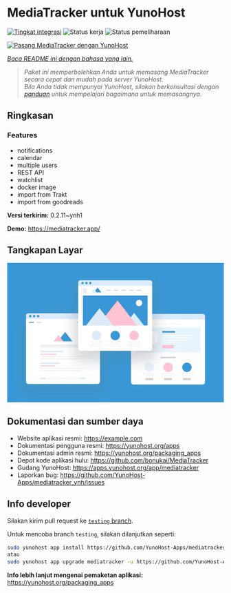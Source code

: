 <!--
N.B.: README ini dibuat secara otomatis oleh <https://github.com/YunoHost/apps/tree/master/tools/readme_generator>
Ini TIDAK boleh diedit dengan tangan.
-->

# MediaTracker untuk YunoHost

[![Tingkat integrasi](https://apps.yunohost.org/badge/integration/mediatracker)](https://ci-apps.yunohost.org/ci/apps/mediatracker/)
![Status kerja](https://apps.yunohost.org/badge/state/mediatracker)
![Status pemeliharaan](https://apps.yunohost.org/badge/maintained/mediatracker)

[![Pasang MediaTracker dengan YunoHost](https://install-app.yunohost.org/install-with-yunohost.svg)](https://install-app.yunohost.org/?app=mediatracker)

*[Baca README ini dengan bahasa yang lain.](./ALL_README.md)*

> *Paket ini memperbolehkan Anda untuk memasang MediaTracker secara cepat dan mudah pada server YunoHost.*  
> *Bila Anda tidak mempunyai YunoHost, silakan berkonsultasi dengan [panduan](https://yunohost.org/install) untuk mempelajari bagaimana untuk memasangnya.*

## Ringkasan

### Features

- notifications
- calendar
- multiple users
- REST API
- watchlist
- docker image
- import from Trakt
- import from goodreads


**Versi terkirim:** 0.2.11~ynh1

**Demo:** <https://mediatracker.app/>

## Tangkapan Layar

![Tangkapan Layar pada MediaTracker](./doc/screenshots/example.jpg)

## Dokumentasi dan sumber daya

- Website aplikasi resmi: <https://example.com>
- Dokumentasi pengguna resmi: <https://yunohost.org/apps>
- Dokumentasi admin resmi: <https://yunohost.org/packaging_apps>
- Depot kode aplikasi hulu: <https://github.com/bonukai/MediaTracker>
- Gudang YunoHost: <https://apps.yunohost.org/app/mediatracker>
- Laporkan bug: <https://github.com/YunoHost-Apps/mediatracker_ynh/issues>

## Info developer

Silakan kirim pull request ke [`testing` branch](https://github.com/YunoHost-Apps/mediatracker_ynh/tree/testing).

Untuk mencoba branch `testing`, silakan dilanjutkan seperti:

```bash
sudo yunohost app install https://github.com/YunoHost-Apps/mediatracker_ynh/tree/testing --debug
atau
sudo yunohost app upgrade mediatracker -u https://github.com/YunoHost-Apps/mediatracker_ynh/tree/testing --debug
```

**Info lebih lanjut mengenai pemaketan aplikasi:** <https://yunohost.org/packaging_apps>
